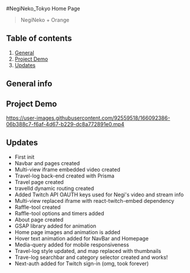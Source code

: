 #NegiNeko_Tokyo Home Page

> NegiNeko + Orange

## Table of contents

1. [General](#general)
2. [Project Demo](#project)
3. [Updates](#updates)

<a name="general"></a>

## General info

<a name="project"></a>

## Project Demo

<a name="updates"></a>

https://user-images.githubusercontent.com/92559518/166092386-06b388c7-f6af-4d67-b229-dc8a772891e0.mp4

## Updates

- First init
- Navbar and pages created
- Multi-view iframe embedded video created
- Travel-log back-end created with Prisma
- Travel page created
- travelId dynamic routing created
- Added Twitch API OAUTH keys used for Negi's video and stream info
- Multi-view replaced iframe with react-twitch-embed dependency
- Raffle-tool created
- Raffle-tool options and timers added
- About page created
- GSAP library added for animation
- Home page images and animation is added
- Hover text animation added for NavBar and Homepage
- Media-query added for mobile responsiveness
- Travel-log style updated, and map replaced with thumbnails
- Trave-log searchbar and category selector created and works!
- Next-auth added for Twitch sign-in (omg, took forever)

